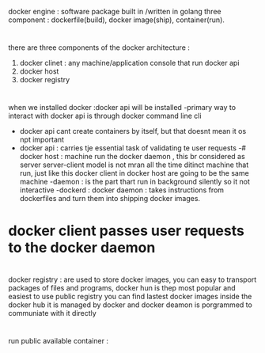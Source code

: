 docker engine : software package built in /written in golang 
three component : dockerfile(build), docker image(ship), container(run).
#
there are three components of the docker architecture    :
1. docker clinet : any machine/application console that run docker api 
2. docker host
3. docker registry 
#
when we installed docker :docker api will be installed 
-primary way to interact with docker api is through docker command line cli 
- docker api cant create containers by itself, but that doesnt mean it os npt important 
- docker api : carries tje essential task of validating te user requests
-#
docker host : machine run the docker daemon , this br considered as server
server-client model is not mran all the time ditinct machine that run, just like this docker client
in docker host are going to be the same machine 
-daemon : is the part thart run in background silently so it not interactive
-dockerd : docker daemon  : takes instructions from dockerfiles and turn them into shipping docker
images. 
# docker client passes user requests to the docker daemon 
#
docker registry : are used to store docker images, you can easy to transport packages
of files and programs, docker hun is thep most popular and easiest to use public registry
you can find lastest docker images  inside the docker hub 
it is managed by docker and docker deamon is porgrammed to communiate with it directly 
#
run public available container : 



